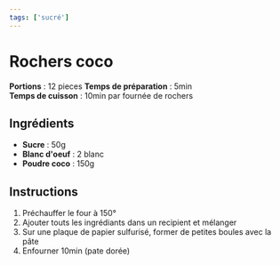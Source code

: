 ```yaml
---
tags: ['sucré']
---
```


# Rochers coco

**Portions** : 12 pieces 
**Temps de préparation** : 5min  
**Temps de cuisson** : 10min par fournée de rochers

<TagLinks />

## Ingrédients

- **Sucre** : 50g
- **Blanc d'oeuf** : 2 blanc
- **Poudre coco** : 150g

## Instructions

1. Préchauffer le four à 150°
2. Ajouter touts les ingrédiants dans un recipient et mélanger
3. Sur une plaque de papier sulfurisé, former de petites boules avec la pâte
4. Enfourner 10min (pate dorée)